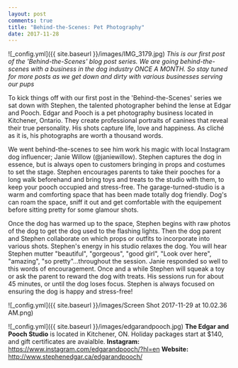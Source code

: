 ```yaml
---
layout: post
comments: true
title: "Behind-the-Scenes: Pet Photography"
date: 2017-11-28
---
```


![_config.yml]({{ site.baseurl }}/images/IMG_3179.jpg)
*<i>This is our first post of the 'Behind-the-Scenes' blog post series. We are going behind-the-scenes with a business in the dog industry ONCE A MONTH. So stay tuned for more posts as we get down and dirty with various businesses serving our pups</i>*

To kick things off with our first post in the 'Behind-the-Scenes' series we sat down with Stephen, the talented photographer
behind the lense at Edgar and Pooch. Edgar and Pooch is a pet photography business located in Kitchener, Ontario. They create
professional portraits of canines that reveal their true personality. His shots capture life, love and happiness. As cliché as
it is, his photographs are worth a thousand words. 

We went behind-the-scenes to see him work his magic with local Instagram dog influencer; Janie Willow (@janiewillow). Stephen captures the dog in essence, but is always open to customers bringing in props and costumes to set the stage. Stephen encourages parents to take their pooches for a long walk beforehand and bring toys and treats to the studio with them, to keep your pooch occupied and stress-free. The garage-turned-studio is a warm and comforting space that has been made totally dog friendly. Dog's can roam the space, sniff it out and get comfortable with the equipement before sitting pretty for some glamour shots. 

Once the dog has warmed up to the space, Stephen begins with raw photos of the dog to get the dog used to the flashing lights. Then the dog parent and Stephen collaborate on which props or outfits to incorporate into various shots. Stephen's energy in his studio relaxes the dog. You will hear Stephen mutter "beautiful", "gorgeous", "good girl", "Look over here", "amazing", "so pretty"...throughout the session. Janie responded so well to this words of encouragement. Once and a while Stephen will squeak a toy or ask the parent to reward the dog with treats. His sessions run for about 45 minutes, or until the dog loses focus. Stephen is always focused on ensuring the dog is happy and stress-free!

![_config.yml]({{ site.baseurl }}/images/Screen Shot 2017-11-29 at 10.02.36 AM.png)

![_config.yml]({{ site.baseurl }}/images/edgarandpooch.jpg)
**The Edgar and Pooch Studio** is located in Kitchener, ON. Holiday packages start at $140, and gift certificates are avaialble. 
   **Instagram:** https://www.instagram.com/edgarandpooch/?hl=en
   **Website:** http://www.stephenedgar.ca/edgarandpooch/







